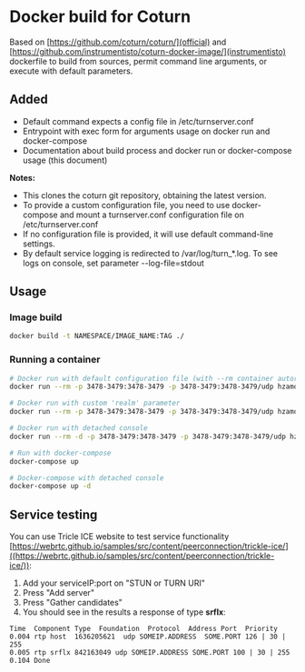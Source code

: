 # Docker build for Coturn

Based on [https://github.com/coturn/coturn/](official) and [https://github.com/instrumentisto/coturn-docker-image/](instrumentisto) dockerfile to build from sources, permit command line arguments, or execute with default parameters.

## Added

* Default command expects a config file in /etc/turnserver.conf
* Entrypoint with exec form for arguments usage on docker run and docker-compose
* Documentation about build process and docker run or docker-compose usage (this document)

**Notes:**

* This clones the coturn git repository, obtaining the latest version.
* To provide a custom configuration file, you need to use docker-compose and mount a turnserver.conf configuration file on /etc/turnserver.conf
* If no configuration file is provided, it will use default command-line settings.
* By default service logging is redirected to /var/log/turn_*.log. To see logs on console, set parameter --log-file=stdout

## Usage

### Image build

```bash
docker build -t NAMESPACE/IMAGE_NAME:TAG ./
```

### Running a container

```bash
# Docker run with default configuration file (with --rm container autoremoves after stopping)
docker run --rm -p 3478-3479:3478-3479 -p 3478-3479:3478-3479/udp hzamorano/coturn:4.5.1.2

# Docker run with custom 'realm' parameter
docker run --rm -p 3478-3479:3478-3479 -p 3478-3479:3478-3479/udp hzamorano/coturn:4.5.1.2 --realm=NEW_REALM

# Docker run with detached console
docker run --rm -d -p 3478-3479:3478-3479 -p 3478-3479:3478-3479/udp hzamorano/coturn:4.5.1.2

# Run with docker-compose
docker-compose up

# Docker-compose with detached console
docker-compose up -d
```

## Service testing

You can use Tricle ICE website to test service functionality [https://webrtc.github.io/samples/src/content/peerconnection/trickle-ice/]((https://webrtc.github.io/samples/src/content/peerconnection/trickle-ice/)):

1. Add your serviceIP:port on "STUN or TURN URI"
2. Press "Add server"
3. Press "Gather candidates"
4. You should see in the results a response of type **srflx**:

  ```log
  Time  Component Type  Foundation  Protocol  Address Port  Priority
  0.004 rtp host  1636205621  udp SOMEIP.ADDRESS  SOME.PORT 126 | 30 | 255
  0.005 rtp srflx 842163049 udp SOMEIP.ADDRESS SOME.PORT 100 | 30 | 255
  0.104 Done
  ```

